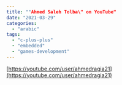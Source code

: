 ```yaml
---
title: ""Ahmed Saleh Tolba\" on YouTube"
date: "2021-03-29"
categories: 
  - "arabic"
tags: 
  - "c-plus-plus"
  - "embedded"
  - "games-development"
---
```


[https://youtube.com/user/ahmedragia21](https://youtube.com/user/ahmedragia21)
